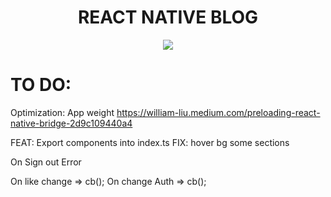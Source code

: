 <h1 align="center">REACT NATIVE BLOG</h1>

<p align="center">
    <img align="center" src="https://user-images.githubusercontent.com/53624093/207145393-aaa48233-6e9b-4ac7-8602-270781702c20.gif">
</p>

# TO DO:

Optimization:
App weight
https://william-liu.medium.com/preloading-react-native-bridge-2d9c109440a4

FEAT: Export components into index.ts
FIX: hover bg some sections

On Sign out Error

On like change => cb();
On change Auth => cb();
